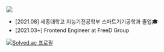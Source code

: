 <img src="https://capsule-render.vercel.app/api?type=waving&color=gradient&height=200&section=header&text=Hyeonji%20Lee&fontSize=50" />

- [2021.08] 세종대학교 지능기전공학부 스마트기기공학과 졸업🎓
- [2021.03~] Frontend Engineer at FreeD Group

[![Solved.ac
프로필](http://mazassumnida.wtf/api/generate_badge?boj=hhhlily)](https://solved.ac/hhhlily)
